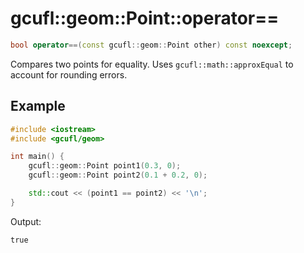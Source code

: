 # gcufl::geom::Point::operator==
```cpp
bool operator==(const gcufl::geom::Point other) const noexcept;
```
Compares two points for equality. Uses `gcufl::math::approxEqual` to account for rounding errors.
## Example
```cpp
#include <iostream>
#include <gcufl/geom>

int main() {
	gcufl::geom::Point point1(0.3, 0);
	gcufl::geom::Point point2(0.1 + 0.2, 0);

	std::cout << (point1 == point2) << '\n';
}
```
Output:
```
true
```
